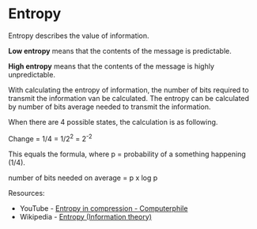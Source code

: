 Entropy
=======

Entropy describes the value of information.

**Low entropy** means that the contents of the message is predictable.

**High entropy** means that the contents of the message is highly unpredictable.

With calculating the entropy of information, the number of bits required to transmit the information van be calculated.
The entropy can be calculated by number of bits average needed to transmit the information.

When there are 4 possible states, the calculation is as following.

Change = 1/4 = 1/2<sup>2</sup> = 2<sup>-2</sup>

This equals the formula, where p = probability of a something happening (1/4).
 
number of bits needed on average = p x log p

Resources:

* YouTube - [Entropy in compression - Computerphile](https://www.youtube.com/watch?annotation_id=annotation_818567&feature=iv&src_vid=Lto-ajuqW3w&v=M5c_RFKVkko)
* Wikipedia - [Entropy (Information theory)](https://en.wikipedia.org/wiki/Entropy_(information_theory))